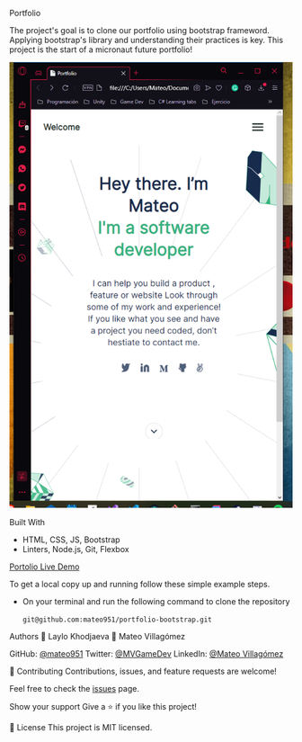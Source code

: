 Portfolio

The project's goal is to clone our portfolio using bootstrap frameword. Applying bootstrap's library and understanding their practices is key. This project is the start of a micronaut future portfolio!

![Alt text](/media/screenshot_1.png?raw=true)

Built With
- HTML, CSS, JS, Bootstrap
- Linters, Node.js, Git, Flexbox

[Portolio Live Demo](https://mateo951.github.io/portfolio-bootstrap/)

To get a local copy up and running follow these simple example steps.
- On your terminal and run the following command to clone the repository
  
  `git@github.com:mateo951/portfolio-bootstrap.git`

Authors
:woman: Laylo Khodjaeva 
:man: Mateo Villagómez

GitHub: [@mateo951](https://github.com/mateo951)
Twitter: [@MVGameDev](https://twitter.com/MVGameDev)
LinkedIn: [@Mateo Villagómez](https://www.linkedin.com/in/mateo-villagómez/)

🤝 Contributing
Contributions, issues, and feature requests are welcome!

Feel free to check the [issues](https://github.com/mateo951/portfolio/issues) page.

Show your support
Give a ⭐️ if you like this project!

📝 License
This project is MIT licensed.
